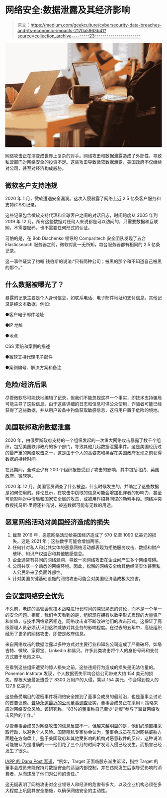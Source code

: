 # 网络安全:数据泄露及其经济影响

> 原文：<https://medium.com/geekculture/cybersecurity-data-breaches-and-its-economic-impacts-2170a5963b41?source=collection_archive---------23----------------------->

![](img/c599a99572e53335b26649538eddc522.png)

网络攻击正在演变成世界上复杂的对手。网络攻击和数据泄露造成了外部性，导致私营部门对网络安全的投资不足。这些攻击导致微软数据泄露，美国政府不仅继续对公司，甚至对经济构成威胁。

## **微软客户支持违规**

2020 年 1 月，微软遭遇安全漏洞。这次入侵暴露了网络上近 2.5 亿条客户服务和支持(CSS)记录。

这些记录包含微软支持代理和全球客户之间的对话日志，时间跨度从 2005 年到 2019 年 12 月。所有这些数据对任何人来说都是可以访问的，只需要数据和互联网，不需要密码，也不需要任何形式的认证。

可怕的是，在 Bob Diachenko 领导的 Comparitech 安全团队发现了五台 Elasticsearch 服务器之前，微软对此一无所知，每台服务器都有相同的 2.5 亿条记录。

这一事件证实了约翰·钱伯斯的说法:“只有两种公司；被黑的那个和不知道自己被黑的那个。”

## **什么数据被曝光了？**

暴露的记录主要是个人身份信息，如联系电话、电子邮件地址和支付信息。其他记录是纯文本数据，例如:

●客户电子邮件地址

●IP 地址

●地点

CSS 索赔和案例的描述

●微软支持代理电子邮件

●案例编号、解决方案和备注

## **危险/经济后果**

尽管微软尽可能快地编辑了记录，但我们不能忽视这样一个事实，即技术支持骗局可能主导了这些信息。由于这些详细的日志和信息可供公众使用，诈骗者可能已经获得了这些数据，并从用户设备中钓鱼获取敏感信息，这将用户置于危险的境地。

## **美国联邦政府数据泄露**

2020 年，由俄罗斯政府支持的一个组织发起的一次重大网络攻击暴露了数千个组织，包括美国联邦政府的多个部门，导致其他几起数据泄露事件。这是美国经历过的最严重的网络攻击之一，这是由于个人的高姿态和黑客在美国政府发现之前获得数据的持续时间。

在此期间，全球至少有 200 个组织报告受到了攻击的影响，其中包括北约、英国政府、微软等。

2020 年 12 月，美国官员调查了什么被盗，什么时候发生的，并确定了这些数据是如何使用的。评论显示，在攻击中窃取的信息可能会增加犯罪者的影响力，甚至可能影响对中情局和国家安全局的攻击，或被用作招募间谍的勒索手段。网络冲突教授托马斯·里德还补充说，被盗数据可能有无数的用途。

## **恶意网络活动对美国经济造成的损失**

1.  截至 2016 年，恶意网络活动给美国经济造成了 570 亿至 1090 亿美元的损失。这是 2021 年；这些数字可能会增加两倍。
2.  任何针对私人和公共实体的恶意网络活动都表现为拒绝服务攻击、数据和财产破坏、知识产权盗窃和其他敏感信息。
3.  企业通常有共同的网络漏洞，导致一次网络攻击在企业间产生多个网络障碍。
4.  公司共享一个熟悉的网络环境。因此，松懈的网络安全给其他经济实体甚至私人公民带来了负面外部性。
5.  针对美国关键基础设施的网络攻击可能会对美国经济造成极大损害。

## **会议室网络安全优先**

不久前，老练的高管会就技术战略进行长时间的深思熟虑的讨论，而不是一个单一的安全问题。相反，我们今天看到的是，组织现在拥有以数字形式表现的大量资产和价值，与技术网络紧密相连，网络攻击者不断改进他们的攻击形式。这保证了高级管理人员必须认识到这种威胁对其业务的影响程度。在过去的五年中，高级组织经历了更多的网络攻击，即使是政府信息。

来自网络攻击的数据泄露以多种方式对主要行业和知名公司造成了严重破坏，如塔吉特、微软、家得宝、LinkedIn 和易贝。许多此类攻击将个人的身份号码和支付方式置于危险之中。

在看到这些组织遭受的惊人损失之前，这些违规行为造成的损失是无法估量的。Ponemon Institute 发现，个人数据丢失平均会给公司带来大约 154 美元的损失。摩根大通最近遭受了 8300 万用户的入侵，乘以 154 美元，你会得到惊人的 127.8 亿美元。

这些备受瞩目的泄密事件将网络安全推到了董事会成员的最前沿，也是董事会讨论的首要议题。[普华永道最近的公司董事调查](https://www.pwc.com/us/en/governance-insights-center/annual-corporate-directors-survey/assets/pwc-2015-annual-corporate-directors-survey.pdf)证实，董事会成员正在采用 it 策略来应对网络安全风险。该研究称，“83%的董事称自己至少“适度”参与了监督网络攻击风险的工作。”

尽管董事会成员对网络攻击的信息反应不一，但越来越明显的是，他们必须直接采取行动，以避免个人风险。国际隐私专家协会认为，董事会成员在应对网络威胁方面睡在方向盘上。鉴于美国政府和其他受影响的机构对恶意软件的反应，这种说法可能被认为是准确的——他们花了三个月的时间才发现入侵已经发生，而损害已经发生了很久。

[IAPP 的 Dana Post 写道](https://iapp.org/news/a/cybersecurity-in-the-boardroom-the-new-reality-for-directors/)，“例如，Target 正面临股东派生诉讼，指控 Target 的董事会成员未能保持对数据安全的适当内部控制，并在违规发生后误导受影响的消费者，从而违反了他们对公司的责任。”

这无疑表明了网络攻击对企业领导人和经济的危害有多大，以及企业机构必须在多大程度上巩固其安全措施，以确保网络安全的主动性。